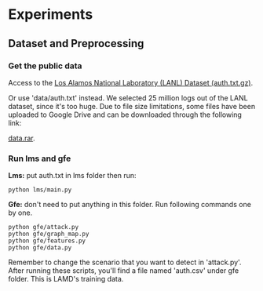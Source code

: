 # Experiments
## Dataset and Preprocessing
### Get the public data
Access to the [Los Alamos National Laboratory (LANL) Dataset (auth.txt.gz)](https://csr.lanl.gov/data/cyber1/).

Or use 'data/auth.txt' instead. We selected 25 million logs out of the LANL dataset, since it's too huge.
Due to file size limitations, some files have been uploaded to Google Drive and can be downloaded through the following link:

[data.rar](https://drive.google.com/file/d/1g8tFUVmAQeBeiXXcCbY5jlE5Ht6WcAbB/view?usp=drive_link).

### Run lms and gfe
**Lms:**
put auth.txt in lms folder then run:

    python lms/main.py

**Gfe:**
don't need to put anything in this folder. Run following commands one by one.

    python gfe/attack.py
    python gfe/graph_map.py
    python gfe/features.py
    python gfe/data.py

Remember to change the scenario that you want to detect in 'attack.py'.
After running these scripts, you'll find a file named 'auth.csv' under gfe folder. This is LAMD's training data. 
